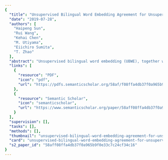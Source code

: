 ```yaml
---
{
  "title": "Unsupervised Bilingual Word Embedding Agreement for Unsupervised Neural Machine Translation",
  "date": "2019-07-28",
  "authors": [
    "Haipeng Sun",
    "Rui Wang",
    "Kehai Chen",
    "M. Utiyama",
    "Eiichiro Sumita",
    "T. Zhao"
  ],
  "abstract": "Unsupervised bilingual word embedding (UBWE), together with other technologies such as back-translation and denoising, has helped unsupervised neural machine translation (UNMT) achieve remarkable results in several language pairs. In previous methods, UBWE is first trained using nonparallel monolingual corpora and then this pre-trained UBWE is used to initialize the word embedding in the encoder and decoder of UNMT. That is, the training of UBWE and UNMT are separate. In this paper, we first empirically investigate the relationship between UBWE and UNMT. The empirical findings show that the performance of UNMT is significantly affected by the performance of UBWE. Thus, we propose two methods that train UNMT with UBWE agreement. Empirical results on several language pairs show that the proposed methods significantly outperform conventional UNMT.",
  "links": [
    {
      "resource": "PDF",
      "icon": "pdf",
      "url": "https://pdfs.semanticscholar.org/58af/f08ffa4db37f0a965b9f0e33c7c24cf34c16.pdf"
    },
    {
      "resource": "Semantic Scholar",
      "icon": "semanticscholar",
      "url": "https://www.semanticscholar.org/paper/58aff08ffa4db37f0a965b9f0e33c7c24cf34c16"
    }
  ],
  "supervision": [],
  "tasks": [],
  "methods": [],
  "thumbnail": "unsupervised-bilingual-word-embedding-agreement-for-unsupervised-neural-machine-translation-thumb.jpg",
  "card": "unsupervised-bilingual-word-embedding-agreement-for-unsupervised-neural-machine-translation-card.jpg",
  "s2_paper_id": "58aff08ffa4db37f0a965b9f0e33c7c24cf34c16"
}
---
```



